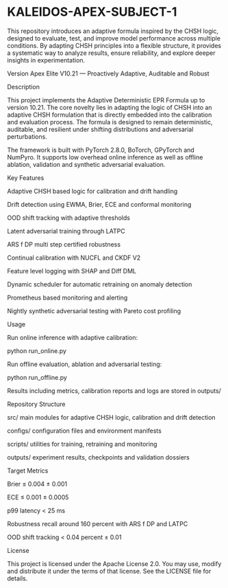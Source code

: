 # KALEIDOS-APEX-SUBJECT-1
This repository introduces an adaptive formula inspired by the CHSH logic, designed to evaluate, test, and improve model performance across multiple conditions. By adapting CHSH principles into a flexible structure, it provides a systematic way to analyze results, ensure reliability, and explore deeper insights in experimentation.

Version Apex Elite V10.21 — Proactively Adaptive, Auditable and Robust

Description

This project implements the Adaptive Deterministic EPR Formula up to version 10.21. The core novelty lies in adapting the logic of CHSH into an adaptive CHSH formulation that is directly embedded into the calibration and evaluation process. The formula is designed to remain deterministic, auditable, and resilient under shifting distributions and adversarial perturbations.

The framework is built with PyTorch 2.8.0, BoTorch, GPyTorch and NumPyro. It supports low overhead online inference as well as offline ablation, validation and synthetic adversarial evaluation.

Key Features

Adaptive CHSH based logic for calibration and drift handling

Drift detection using EWMA, Brier, ECE and conformal monitoring

OOD shift tracking with adaptive thresholds

Latent adversarial training through LATPC

ARS f DP multi step certified robustness

Continual calibration with NUCFL and CKDF V2

Feature level logging with SHAP and Diff DML

Dynamic scheduler for automatic retraining on anomaly detection

Prometheus based monitoring and alerting

Nightly synthetic adversarial testing with Pareto cost profiling


Usage

Run online inference with adaptive calibration:

python run_online.py

Run offline evaluation, ablation and adversarial testing:

python run_offline.py

Results including metrics, calibration reports and logs are stored in outputs/


Repository Structure

src/ main modules for adaptive CHSH logic, calibration and drift detection

configs/ configuration files and environment manifests

scripts/ utilities for training, retraining and monitoring

outputs/ experiment results, checkpoints and validation dossiers


Target Metrics

Brier ≤ 0.004 ± 0.001

ECE ≤ 0.001 ± 0.0005

p99 latency < 25 ms

Robustness recall around 160 percent with ARS f DP and LATPC

OOD shift tracking < 0.04 percent ± 0.01


License

This project is licensed under the Apache License 2.0. You may use, modify and distribute it under the terms of that license. See the LICENSE file for details.
